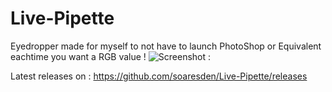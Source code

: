 # Live-Pipette

Eyedropper made for myself to not have to launch PhotoShop or Equivalent eachtime you want a RGB value !
![Screenshot :](https://images2.imagebam.com/0b/ab/de/a647bb1339034933.png)

Latest releases on : https://github.com/soaresden/Live-Pipette/releases
